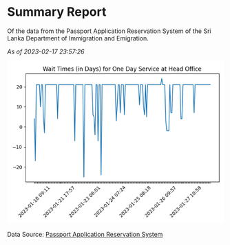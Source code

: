 # Summary Report

Of the data from the Passport Application Reservation System of the Sri Lanka Department of Immigration and Emigration.

*As of 2023-02-17 23:57:26*

![Wait Time Chart](summary.wait_time_chart.png)

Data Source: [Passport Application Reservation System](https://eservices.immigration.gov.lk:8443/appointment/pages/reservationApplication.xhtml)